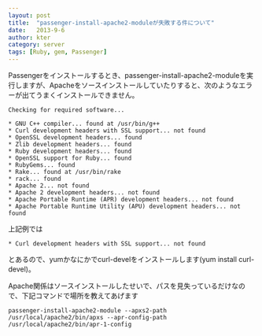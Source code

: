 ```yaml
---
layout: post
title:  "passenger-install-apache2-moduleが失敗する件について"
date:   2013-9-6
author: kter
category: server
tags: [Ruby, gem, Passenger]
---
```


Passengerをインストールするとき、passenger-install-apache2-moduleを実行しますが、Apacheをソースインストールしていたりすると、次のようなエラーが出てうまくインストールできません。

```
Checking for required software...

* GNU C++ compiler... found at /usr/bin/g++
* Curl development headers with SSL support... not found
* OpenSSL development headers... found
* Zlib development headers... found
* Ruby development headers... found
* OpenSSL support for Ruby... found
* RubyGems... found
* Rake... found at /usr/bin/rake
* rack... found
* Apache 2... not found
* Apache 2 development headers... not found
* Apache Portable Runtime (APR) development headers... not found
* Apache Portable Runtime Utility (APU) development headers... not found
```


上記例では
```
* Curl development headers with SSL support... not found
```
とあるので、yumかなにかでcurl-develをインストールします(yum install curl-devel)。

Apache関係はソースインストールしたせいで、パスを見失っているだけなので、下記コマンドで場所を教えてあげます

```
passenger-install-apache2-module --apxs2-path /usr/local/apache2/bin/apxs --apr-config-path /usr/local/apache2/bin/apr-1-config
```
